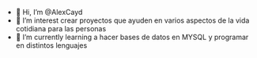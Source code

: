 - 👋 Hi, I’m @AlexCayd
- 👀 I’m interest crear proyectos que ayuden en varios aspectos de la vida cotidiana para las personas
- 🌱 I’m currently learning a hacer bases de datos en MYSQL y programar en distintos lenguajes

<!---
AlexCayd/AlexCayd is a ✨ special ✨ repository because its `README.md` (this file) appears on your GitHub profile.
You can click the Preview link to take a look at your changes.
--->
